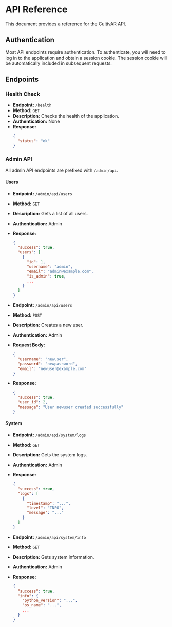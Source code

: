 # API Reference

This document provides a reference for the CultivAR API.

## Authentication

Most API endpoints require authentication. To authenticate, you will need to log in to the application and obtain a session cookie. The session cookie will be automatically included in subsequent requests.

## Endpoints

### Health Check

*   **Endpoint:** `/health`
*   **Method:** `GET`
*   **Description:** Checks the health of the application.
*   **Authentication:** None
*   **Response:**
    ```json
    {
      "status": "ok"
    }
    ```

### Admin API

All admin API endpoints are prefixed with `/admin/api`.

#### Users

*   **Endpoint:** `/admin/api/users`
*   **Method:** `GET`
*   **Description:** Gets a list of all users.
*   **Authentication:** Admin
*   **Response:**
    ```json
    {
      "success": true,
      "users": [
        {
          "id": 1,
          "username": "admin",
          "email": "admin@example.com",
          "is_admin": true,
          ...
        }
      ]
    }
    ```

*   **Endpoint:** `/admin/api/users`
*   **Method:** `POST`
*   **Description:** Creates a new user.
*   **Authentication:** Admin
*   **Request Body:**
    ```json
    {
      "username": "newuser",
      "password": "newpassword",
      "email": "newuser@example.com"
    }
    ```
*   **Response:**
    ```json
    {
      "success": true,
      "user_id": 2,
      "message": "User newuser created successfully"
    }
    ```

#### System

*   **Endpoint:** `/admin/api/system/logs`
*   **Method:** `GET`
*   **Description:** Gets the system logs.
*   **Authentication:** Admin
*   **Response:**
    ```json
    {
      "success": true,
      "logs": [
        {
          "timestamp": "...",
          "level": "INFO",
          "message": "..."
        }
      ]
    }
    ```

*   **Endpoint:** `/admin/api/system/info`
*   **Method:** `GET`
*   **Description:** Gets system information.
*   **Authentication:** Admin
*   **Response:**
    ```json
    {
      "success": true,
      "info": {
        "python_version": "...",
        "os_name": "...",
        ...
      }
    }
    ```
